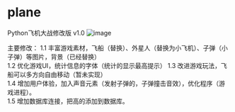 # plane
Python飞机大战修改版
v1.0
![image](https://i.loli.net/2021/01/21/SWjqNcud2DtP5KY.png)

主要修改：
1.1 丰富游戏素材，飞船（替换）、外星人（替换为小飞机）、子弹（小子弹）等图片，背景（已经替换）  
1.2 优化游戏UI，统计信息的字体（统计的显示最高提示）
1.3 改进游戏玩法，飞船可以多方向自由移动（暂未实现）  
1.4 增加用户体验，加入声音元素（发射子弹的，子弹撞击音效），优化程序（游戏进程）。  
1.5 增加数据库连接，把高的添加到数据库。
